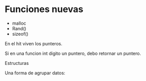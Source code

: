 # Funciones nuevas


+ malloc
+ Rand()
+ sizeof()


En el hit viven los punteros.


Si en una funcion int digito un puntero, debo retornar un puntero.


Estructuras 


Una forma de agrupar datos:

